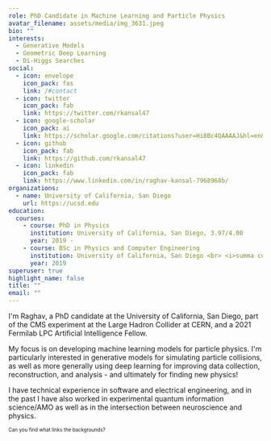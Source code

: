 ```yaml
---
role: PhD Candidate in Machine Learning and Particle Physics
avatar_filename: assets/media/img_3631.jpeg
bio: ""
interests:
  - Generative Models
  - Geometric Deep Learning
  - Di-Higgs Searches
social:
  - icon: envelope
    icon_pack: fas
    link: /#contact
  - icon: twitter
    icon_pack: fab
    link: https://twitter.com/rkansal47
  - icon: google-scholar
    icon_pack: ai
    link: https://scholar.google.com/citations?user=Hi8Bc4QAAAAJ&hl=en&oi=ao
  - icon: github
    icon_pack: fab
    link: https://github.com/rkansal47
  - icon: linkedin
    icon_pack: fab
    link: https://www.linkedin.com/in/raghav-kansal-7968968b/
organizations:
  - name: University of California, San Diego
    url: https://ucsd.edu
education:
  courses:
    - course: PhD in Physics
      institution: University of California, San Diego, 3.97/4.00
      year: 2019 -
    - course: BSc in Physics and Computer Engineering
      institution: University of California, San Diego <br> <i>summa cum laude</i>, 3.98/4.00
      year: 2019
superuser: true
highlight_name: false
title: ""
email: ""
---
```

I'm Raghav, a PhD candidate at the University of California, San Diego, part of the CMS experiment at the Large Hadron Collider at CERN, and a 2021 Fermilab LPC Artificial Intelligence Fellow.

My focus is on developing machine learning models for particle physics. I'm particularly interested in generative models for simulating particle collisions, as well as more generally using deep learning for improving data collection, reconstruction, and analysis - and ultimately for finding new physics!

I have technical experience in software and electrical engineering, and in the past I have also worked in experimental quantum information science/AMO as well as in the intersection between neuroscience and physics.

<sup><sub> Can you find what links the backgrounds? </sub></sup>
